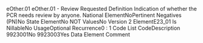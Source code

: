 

eOther.01
eOther.01 - Review Requested
Definition
Indication of whether the PCR needs review by anyone.
National ElementNoPertinent Negatives (PN)No
State ElementNo
NOT ValuesNo
Version 2 ElementE23_01
Is NillableNo
UsageOptional
Recurrence0 : 1
Code List
CodeDescription
9923001No
9923003Yes
Data Element Comment
